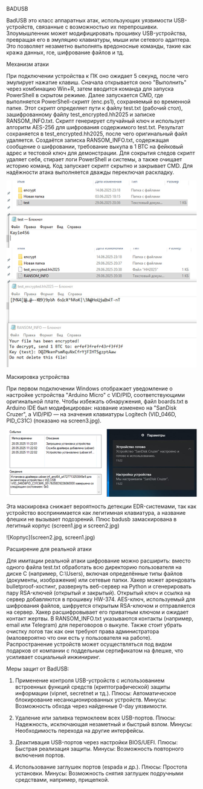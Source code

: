 BADUSB 

BadUSB это класс аппаратных атак, использующих уязвимости USB-устройств, связанные с возможностью их перепрошивки. Злоумышленник может модифицировать прошивку USB-устройства, превращая его в эмуляцию клавиатуры, мыши или сетевого адаптера. Это позволяет незаметно выполнять вредоносные команды, такие как кража данных, rce, шифрование файлов и тд.

Механизм атаки

При подключении устройства к ПК оно ожидает 5 секунд, после чего эмулирует нажатие клавиш. Сначала открывается окно "Выполнить" через комбинацию Win+R, затем вводится команда для запуска PowerShell в скрытом режиме. Далее запускается CMD, где выполняется PowerShell-скрипт (enc.ps1), сохраняемый во временной папке. Этот скрипт определяет пути к файлу test.txt (рабочий стол), зашифрованному файлу test_encrypted.hh2025 и записке RANSOM_INFO.txt. Скрипт генерирует случайный ключ и использует алгоритм AES-256 для шифрования содержимого test.txt. Результат сохраняется в test_encrypted.hh2025, после чего оригинальный файл удаляется. Создаётся записка RANSOM_INFO.txt, содержащая сообщение о шифровании, требование выкупа в 1 BTC на фейковый адрес и тестовой ключ для демонстрации. Для сокрытия следов скрипт удаляет себя, стирает логи PowerShell и системы, а также очищает историю команд. Код запускает скрипт скрытно и закрывает CMD. Для надёжности атака выполняется дважды переключая раскладку.

![Пример атаки](screen4.png)

Маскировка устройства

При первом подключении Windows отображает уведомление о настройке устройства "Arduino Micro" с VID/PID, соответствующими оригинальной плате. Чтобы избежать обнаружения, файл boards.txt в Arduino IDE был модифицирован: название изменено на "SanDisk Cruzer", а VID/PID — на значения клавиатуры Logitech (VID_046D, PID_C31C) (показано на screen3.jpg). 

![Спуф](screen3.jpg)

Эта маскировка снижает вероятность детекции EDR-системами, так как устройство воспринимается как легитимная клавиатура, а название флешки не вызывает подозрений. Плюс badusb замаскирована в легитный корпус (screen1.jpg и screen2.jpg)

![Корпус](screen2.jpg, screen1.jpg)

Расширение для реальной атаки

Для имитации реальной атаки шифрование можно расширить: вместо одного файла test.txt обработать всю директорию пользователя на диске C (например, C:\Users\), включая определённые типы файлов (документы, изображения) или сетевые папки. Хакер может арендовать bulletproof-хостинг, развернуть веб-сервер на Python и сгенерировать пару RSA-ключей (открытый и закрытый). Открытый ключ и ссылка на сервер добавляются в прошивку HW-374. AES-ключ, используемый для шифрования файлов, шифруется открытым RSA-ключом и отправляется на сервер. Хакер расшифровывает его приватным ключом и ожидает контакт жертвы. В RANSOM_INFO.txt указываются контакты (например, email или Telegram) для переговоров о выкупе. Также стоит убрать очистку логов так как они требуют права администратора (маловероятно что они есть у пользователя на работе). Распространение устройств может осуществляться под видом подарков от компании с поддельным сертификатом на флешке, что усиливает социальный инжиниринг.

Меры защит от BadUSB:

1) Применение контроля USB-устройств с использованием встроенных функций средств (криптографической) защиты информации (vipnet, secretnet и тд.). 
Плюсы: Автоматическое блокирование несанкционированных устройств.
Минусы: Возможность обхода через найденные 0-day уязвимости.

2) Удаление или заливка термоклеем всех USB-портов.
Плюсы: Надежность, исключающая незаметный и быстрый взлом.
Минусы: Необходимость перехода на другие интерфейсы.

3) Деактивация USB-портов через настройки BIOS/UEFI.
Плюсы: Быстрая реализация защиты.
Минусы: Возможность повторного включения портов.

4) Использование заглушек портов (espada и др.).
Плюсы: Простота установки.
Минусы: Возможность снятия заглушек подручными средствами, например, прищепкой.